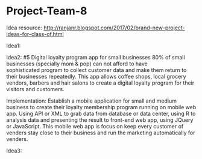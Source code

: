 # Project-Team-8

Idea resource: http://ranjanr.blogspot.com/2017/02/brand-new-project-ideas-for-class-of.html

Idea1:

Idea2:
#5 Digital loyalty program app for small businesses
80% of small businesses (specially mom & pop) can not afford to have sophisticated program to collect customer data and make them return to their businesses repeatedly. This app allows coffee shops, local grocery vendors, barbers and hair salons to create a digital loyalty program for their visitors and customers. 

Implementation: Establish a mobile application for small and medium business to create their loyalty membership program running on mobile web app. Using API or XML to grab data from database or data center, using R to analysis data and presenting the result to front-end web app, using JQuery or JavaScript. This mobile web app is focus on keep every customer of venders stay close to their business and run the marketing automatically for venders. 


Idea3:
